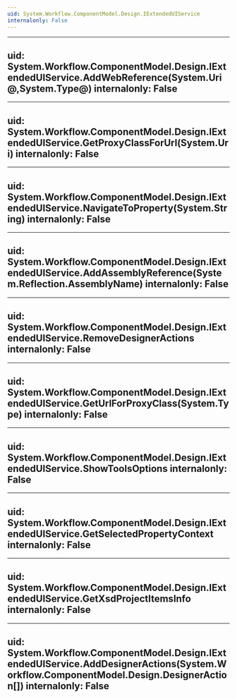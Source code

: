 ```yaml
---
uid: System.Workflow.ComponentModel.Design.IExtendedUIService
internalonly: False
---
```


---
uid: System.Workflow.ComponentModel.Design.IExtendedUIService.AddWebReference(System.Uri@,System.Type@)
internalonly: False
---

---
uid: System.Workflow.ComponentModel.Design.IExtendedUIService.GetProxyClassForUrl(System.Uri)
internalonly: False
---

---
uid: System.Workflow.ComponentModel.Design.IExtendedUIService.NavigateToProperty(System.String)
internalonly: False
---

---
uid: System.Workflow.ComponentModel.Design.IExtendedUIService.AddAssemblyReference(System.Reflection.AssemblyName)
internalonly: False
---

---
uid: System.Workflow.ComponentModel.Design.IExtendedUIService.RemoveDesignerActions
internalonly: False
---

---
uid: System.Workflow.ComponentModel.Design.IExtendedUIService.GetUrlForProxyClass(System.Type)
internalonly: False
---

---
uid: System.Workflow.ComponentModel.Design.IExtendedUIService.ShowToolsOptions
internalonly: False
---

---
uid: System.Workflow.ComponentModel.Design.IExtendedUIService.GetSelectedPropertyContext
internalonly: False
---

---
uid: System.Workflow.ComponentModel.Design.IExtendedUIService.GetXsdProjectItemsInfo
internalonly: False
---

---
uid: System.Workflow.ComponentModel.Design.IExtendedUIService.AddDesignerActions(System.Workflow.ComponentModel.Design.DesignerAction[])
internalonly: False
---
